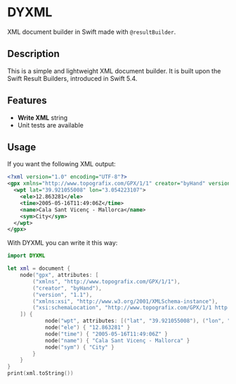 # DYXML

XML document builder in Swift made with `@resultBuilder`.

## Description

This is a simple and lightweight XML document builder. It is built upon the Swift Result Builders, introduced in Swift 5.4.

## Features

- **Write XML** string
- Unit tests are available

## Usage

If you want the following XML output:

```xml
<?xml version="1.0" encoding="UTF-8"?>
<gpx xmlns="http://www.topografix.com/GPX/1/1" creator="byHand" version="1.1" xmlns:xsi="http://www.w3.org/2001/XMLSchema-instance" xsi:schemaLocation="http://www.topografix.com/GPX/1/1 http://www.topografix.com/GPX/1/1/gpx.xsd">
  <wpt lat="39.921055008" lon="3.054223107">
    <ele>12.863281</ele>
    <time>2005-05-16T11:49:06Z</time>
    <name>Cala Sant Vicenç - Mallorca</name>
    <sym>City</sym>
  </wpt>
</gpx>
```

With DYXML you can write it this way:

```swift
import DYXML

let xml = document {
    node("gpx", attributes: [
        ("xmlns", "http://www.topografix.com/GPX/1/1"),
        ("creator", "byHand"),
        ("version", "1.1"),
        ("xmlns:xsi", "http://www.w3.org/2001/XMLSchema-instance"),
        ("xsi:schemaLocation", "http://www.topografix.com/GPX/1/1 http://www.topografix.com/GPX/1/1/gpx.xsd")
    ]) {
            node("wpt", attributes: [("lat", "39.921055008"), ("lon", "3.054223107")]) {
            node("ele") { "12.863281" }
            node("time") { "2005-05-16T11:49:06Z" }
            node("name") { "Cala Sant Vicenç - Mallorca" }
            node("sym") { "City" }
        }
    }
}
print(xml.toString())
```
